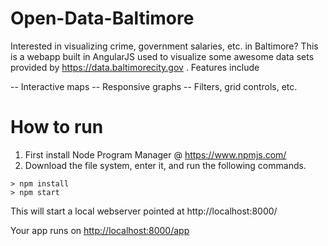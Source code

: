 # Open-Data-Baltimore

Interested in visualizing crime, government salaries, etc. in Baltimore? This is a webapp built in AngularJS used to visualize some awesome data sets provided
by https://data.baltimorecity.gov . Features include

-- Interactive maps
-- Responsive graphs
-- Filters, grid controls, etc.

# How to run
 1. First install Node Program Manager @ https://www.npmjs.com/
 2. Download the file system, enter it, and run the following commands.
```text
> npm install
> npm start
```

This will start a local webserver pointed at http://localhost:8000/

Your app runs on [http://localhost:8000/app](http://localhost:8000/app)
